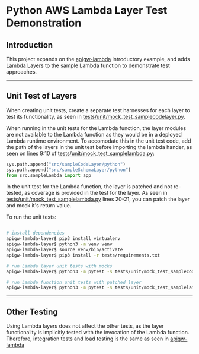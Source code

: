 # Python AWS Lambda Layer Test Demonstration

## Introduction

This project expands on the [apigw-lambda](../apigw-lambda/README.md) introductory example, and adds [Lambda Layers](https://docs.aws.amazon.com/lambda/latest/dg/invocation-layers.html) to the sample Lambda function to demonstrate test approaches.

---

## Unit Test of Layers

When creating unit tests, create a separate test harnesses for each layer to test its functionality, as seen in [tests/unit/mock_test_samplecodelayer.py](tests/unit/mock_test_samplecodelayer.py).  

When running in the unit tests for the Lambda function, the layer modules are not available to the Lambda function as they would be in a deployed Lambda runtime environment.  To accomodate this in the unit test code, add the path of the layers in the unit test before importing the lambda hander, as seen on lines 9:10 of [tests/unit/mock_test_samplelambda.py](tests/unit/mock_test_samplelambda.py#L9-L10):

```python
sys.path.append("src/sampleCodeLayer/python")
sys.path.append("src/sampleSchemaLayer/python")
from src.sampleLambda import app
```

In the unit test for the Lambda function, the layer is patched and not re-tested, as coverage is provided in the test for the layer.  As seen in [tests/unit/mock_test_samplelambda.py](tests/unit/mock_test_samplelambda.py#L20-L21) lines 20-21, you can patch the layer and mock it's return value.

To run the unit tests:

```bash

# install dependencies
apigw-lambda-layer$ pip3 install virtualenv
apigw-lambda-layer$ python3 -m venv venv
apigw-lambda-layer$ source venv/bin/activate
apigw-lambda-layer$ pip3 install -r tests/requirements.txt

# run Lambda layer unit tests with mocks
apigw-lambda-layer$ python3 -m pytest -s tests/unit/mock_test_samplecodelayer.py -v

# run Lambda function unit tests with patched layer
apigw-lambda-layer$ python3 -m pytest -s tests/unit/mock_test_samplelambda.py -v
```

---

## Other Testing

Using Lambda layers does not affect the other tests, as the layer functionality is implicitly tested with the invocation of the Lambda function. 
Therefore, integration tests and load testing is the same as seen in [apigw-lambda](../apigw-lambda)
